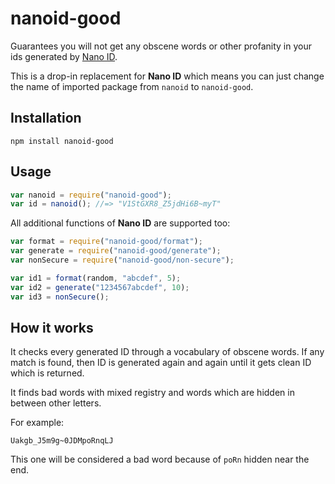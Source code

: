 # nanoid-good

Guarantees you will not get any obscene words or other profanity in your ids generated by [Nano ID](https://github.com/ai/nanoid).

This is a drop-in replacement for **Nano ID** which means you can just change the name of imported package from `nanoid` to `nanoid-good`.

## Installation

```shell
npm install nanoid-good
```

## Usage

```js
var nanoid = require("nanoid-good");
var id = nanoid(); //=> "V1StGXR8_Z5jdHi6B~myT"
```

All additional functions of **Nano ID** are supported too:

```js
var format = require("nanoid-good/format");
var generate = require("nanoid-good/generate");
var nonSecure = require("nanoid-good/non-secure");

var id1 = format(random, "abcdef", 5);
var id2 = generate("1234567abcdef", 10);
var id3 = nonSecure();
```

## How it works

It checks every generated ID through a vocabulary of obscene words. If any match is found, then ID is generated again and again until it gets clean ID which is returned.

It finds bad words with mixed registry and words which are hidden in between other letters. 

For example:

`Uakgb_J5m9g~0JDMpoRnqLJ`

This one will be considered a bad word because of `poRn` hidden near the end.
